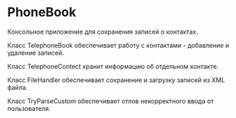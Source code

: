 # PhoneBook
Консольное приложение для сохранения записей о контактах.

Класс TelephoneBook обеспечивает работу с контактами - добавление и удаление записей.

Класс TelephoneContect хранит информацию об отдельном контакте.

Класс FileHandler обеспечивает сохранение и загрузку записей из XML файла.

Класс TryParseCustom обеспечивает отлов некорректного ввода от пользователя.
